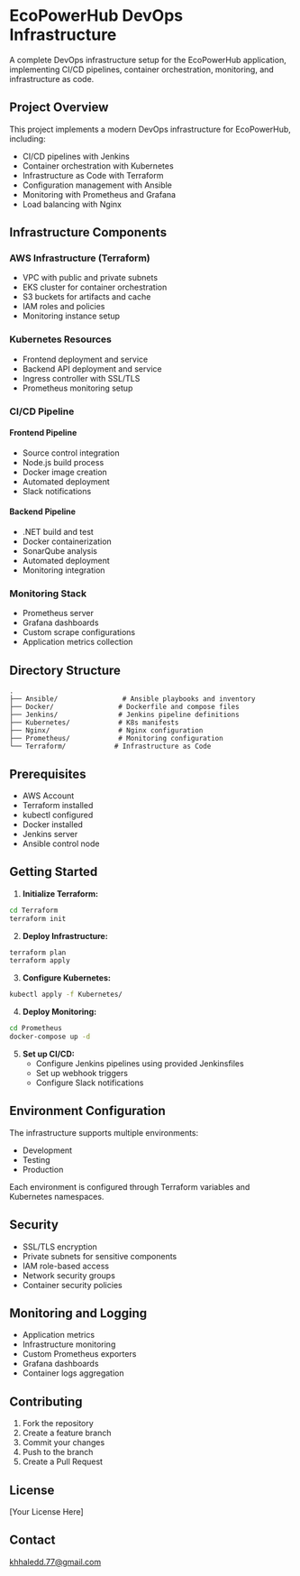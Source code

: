 # EcoPowerHub DevOps Infrastructure

A complete DevOps infrastructure setup for the EcoPowerHub application, implementing CI/CD pipelines, container orchestration, monitoring, and infrastructure as code.

## Project Overview

This project implements a modern DevOps infrastructure for EcoPowerHub, including:

- CI/CD pipelines with Jenkins
- Container orchestration with Kubernetes
- Infrastructure as Code with Terraform
- Configuration management with Ansible
- Monitoring with Prometheus and Grafana
- Load balancing with Nginx

## Infrastructure Components

### AWS Infrastructure (Terraform)

- VPC with public and private subnets
- EKS cluster for container orchestration
- S3 buckets for artifacts and cache
- IAM roles and policies
- Monitoring instance setup

### Kubernetes Resources

- Frontend deployment and service
- Backend API deployment and service
- Ingress controller with SSL/TLS
- Prometheus monitoring setup

### CI/CD Pipeline

#### Frontend Pipeline
- Source control integration
- Node.js build process
- Docker image creation
- Automated deployment
- Slack notifications

#### Backend Pipeline
- .NET build and test
- Docker containerization
- SonarQube analysis
- Automated deployment
- Monitoring integration

### Monitoring Stack

- Prometheus server
- Grafana dashboards
- Custom scrape configurations
- Application metrics collection

## Directory Structure

```
.
├── Ansible/                # Ansible playbooks and inventory
├── Docker/                # Dockerfile and compose files
├── Jenkins/               # Jenkins pipeline definitions
├── Kubernetes/            # K8s manifests
├── Nginx/                 # Nginx configuration
├── Prometheus/            # Monitoring configuration
└── Terraform/            # Infrastructure as Code
```

## Prerequisites

- AWS Account
- Terraform installed
- kubectl configured
- Docker installed
- Jenkins server
- Ansible control node

## Getting Started

1. **Initialize Terraform:**
```sh
cd Terraform
terraform init
```

2. **Deploy Infrastructure:**
```sh
terraform plan
terraform apply
```

3. **Configure Kubernetes:**
```sh
kubectl apply -f Kubernetes/
```

4. **Deploy Monitoring:**
```sh
cd Prometheus
docker-compose up -d
```

5. **Set up CI/CD:**
   - Configure Jenkins pipelines using provided Jenkinsfiles
   - Set up webhook triggers
   - Configure Slack notifications

## Environment Configuration

The infrastructure supports multiple environments:
- Development
- Testing
- Production

Each environment is configured through Terraform variables and Kubernetes namespaces.

## Security

- SSL/TLS encryption
- Private subnets for sensitive components
- IAM role-based access
- Network security groups
- Container security policies

## Monitoring and Logging

- Application metrics
- Infrastructure monitoring
- Custom Prometheus exporters
- Grafana dashboards
- Container logs aggregation

## Contributing

1. Fork the repository
2. Create a feature branch
3. Commit your changes
4. Push to the branch
5. Create a Pull Request

## License

[Your License Here]

## Contact

khhaledd.77@gmail.com